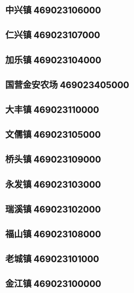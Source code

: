 # 中兴镇 469023106000
# 仁兴镇 469023107000
# 加乐镇 469023104000
# 国营金安农场 469023405000
# 大丰镇 469023110000
# 文儒镇 469023105000
# 桥头镇 469023109000
# 永发镇 469023103000
# 瑞溪镇 469023102000
# 福山镇 469023108000
# 老城镇 469023101000
# 金江镇 469023100000
